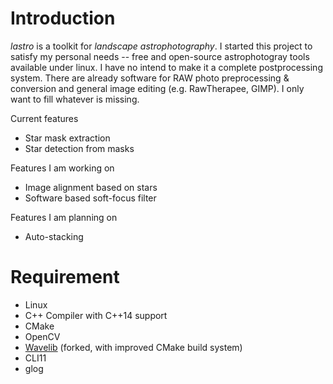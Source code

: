 # Introduction

*lastro* is a toolkit for *landscape astrophotography*.
I started this project to satisfy my personal needs -- 
free and open-source astrophotogray tools available under linux.
I have no intend to make it a complete postprocessing system.
There are already software for RAW photo preprocessing & conversion
and general image editing (e.g. RawTherapee, GIMP).
I only want to fill whatever is missing.

Current features
* Star mask extraction
* Star detection from masks

Features I am working on 
* Image alignment based on stars
* Software based soft-focus filter

Features I am planning on
* Auto-stacking

# Requirement

* Linux
* C++ Compiler with C++14 support
* CMake
* OpenCV
* [Wavelib](https://github.com/zhehangd/wavelib) (forked, with improved CMake build system)
* CLI11
* glog
